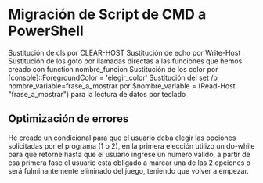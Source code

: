 # Migración de Script de CMD a PowerShell
Sustitución de cls por CLEAR-HOST
Sustitución de echo por Write-Host
Sustitución de los goto por llamadas directas a las funciones que hemos creado con function nombre_funcion
Sustitución de los color por [console]::ForegroundColor = 'elegir_color'
Sustitución del set /p nombre_variable=frase_a_mostrar por $nombre_variable = (Read-Host "frase_a_mostrar") para la lectura de datos por teclado

## Optimización de errores
He creado un condicional para que el usuario deba elegir las opciones solicitadas por el programa (1 o 2), en la primera elección utilizo un do-while para que retorne hasta que el usuario ingrese un número valido, a partir de esa primera fase el usuario esta obligado a marcar una de las 2 opciones o será fulminantemente eliminado del juego, teniendo que volver a empezar.